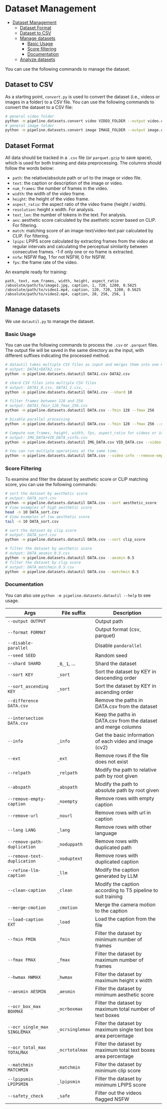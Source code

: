 # Dataset Management

- [Dataset Management](#dataset-management)
  - [Dataset Format](#dataset-format)
  - [Dataset to CSV](#dataset-to-csv)
  - [Manage datasets](#manage-datasets)
    - [Basic Usage](#basic-usage)
    - [Score filtering](#score-filtering)
    - [Documentation](#documentation)
  - [Analyze datasets](#analyze-datasets)

You can use the following commands to manage the dataset.

## Dataset to CSV

As a starting point, `convert.py` is used to convert 
the dataset (i.e., videos or images in a folder) to a CSV file. You can use the following 
commands to convert the dataset to a CSV file:

```bash
# general video folder
python -m pipeline.datasets.convert video VIDEO_FOLDER --output video.csv
# general image folder
python -m pipeline.datasets.convert image IMAGE_FOLDER --output image.csv
```

## Dataset Format

All data should be tracked in a `.csv` file (or `parquet.gzip` to save space), which is used for both training and data preprocessing. The columns should follow the words below:

- `path`: the relative/absolute path or url to the image or video file.
- `text`: the caption or description of the image or video.
- `num_frames`: the number of frames in the video.
- `width`: the width of the video frame.
- `height`: the height of the video frame.
- `aspect_ratio`: the aspect ratio of the video frame (height / width).
- `resolution`: height x width. For analysis.
- `text_len`: the number of tokens in the text. For analysis.
- `aes`: aesthetic score calculated by the asethetic scorer based on CLIP. For filtering.
- `match`: matching score of an image-text/video-text pair calculated by CLIP. For filtering.
- `lpips`: LPIPS score calculated by extracting frames from the video at regular intervals and calculating the perceptual similarity between consecutive frames. -1 if only one or no frame is extracted.
- `nsfw`: NSFW flag, 1 for not NSFW, 0 for NSFW.
- `fps`: the frame rate of the video.


An example ready for training:

```csv
path, text, num_frames, width, height, aspect_ratio
/absolute/path/to/image1.jpg, caption, 1, 720, 1280, 0.5625
/absolute/path/to/video1.mp4, caption, 120, 720, 1280, 0.5625
/absolute/path/to/video2.mp4, caption, 20, 256, 256, 1
```

## Manage datasets

We use `datautil.py` to manage the dataset.

### Basic Usage

You can use the following commands to process the `.csv` 
or `.parquet` files. The output file will be saved in the same directory as the input, with different suffixes indicating the processed method.

```bash
# datautil takes multiple CSV files as input and merges them into one CSV file
# output: DATA1+DATA2.csv
python -m pipeline.datasets.datautil DATA1.csv DATA2.csv

# shard CSV files into multiple CSV files
# output: DATA1_0.csv, DATA1_1.csv, ...
python -m pipeline.datasets.datautil DATA1.csv --shard 10

# filter frames between 128 and 256
# output: DATA1_fmin_128_fmax_256.csv
python -m pipeline.datasets.datautil DATA.csv --fmin 128 --fmax 256

# Disable parallel processing
python -m pipeline.datasets.datautil DATA.csv --fmin 128 --fmax 256 --disable-parallel

# Compute num_frames, height, width, fps, aspect_ratio for videos or images
# output: IMG_DATA+VID_DATA_vinfo.csv
python -m pipeline.datasets.datautil IMG_DATA.csv VID_DATA.csv --video-info

# You can run multiple operations at the same time.
python -m pipeline.datasets.datautil DATA.csv --video-info --remove-empty-caption --remove-url --lang en
```

### Score Filtering

To examine and filter the dataset by 
aesthetic score or CLIP matching score, 
you can use the following commands:

```bash
# sort the dataset by aesthetic score
# output: DATA_sort.csv
python -m pipeline.datasets.datautil DATA.csv --sort aesthetic_score
# View examples of high aesthetic score
head -n 10 DATA_sort.csv
# View examples of low aesthetic score
tail -n 10 DATA_sort.csv

# sort the dataset by clip score
# output: DATA_sort.csv
python -m pipeline.datasets.datautil DATA.csv --sort clip_score

# filter the dataset by aesthetic score
# output: DATA_aesmin_0.5.csv
python -m pipeline.datasets.datautil DATA.csv --aesmin 0.5
# filter the dataset by clip score
# output: DATA_matchmin_0.5.csv
python -m pipeline.datasets.datautil DATA.csv --matchmin 0.5
```

### Documentation

You can also use `python -m pipeline.datasets.datautil --help` to see usage.

| Args                         | File suffix     | Description                                                    |
|------------------------------|-----------------|----------------------------------------------------------------|
| `--output OUTPUT`            |                 | Output path                                                    |
| `--format FORMAT`            |                 | Output format (csv, parquet)                     |
| `--disable-parallel`         |                 | Disable `pandarallel`                                          |
| `--seed SEED`                |                 | Random seed                                                    |
| `--shard SHARD`              | `_0`,`_1`, ...  | Shard the dataset                                              |
| `--sort KEY`                 | `_sort`         | Sort the dataset by KEY in descending order                    |
| `--sort_ascending KEY`       | `_sort`         | Sort the dataset by KEY in ascending order                     |
| `--difference DATA.csv`      |                 | Remove the paths in DATA.csv from the dataset                  |
| `--intersection DATA.csv`    |                 | Keep the paths in DATA.csv from the dataset and merge columns  |
| `--info`                     | `_info`         | Get the basic information of each video and image (cv2)        |
| `--ext`                      | `_ext`          | Remove rows if the file does not exist                         |
| `--relpath`                  | `_relpath`      | Modify the path to relative path by root given                 |
| `--abspath`                  | `_abspath`      | Modify the path to absolute path by root given                 |
| `--remove-empty-caption`     | `_noempty`      | Remove rows with empty caption                                 |
| `--remove-url`               | `_nourl`        | Remove rows with url in caption                                |
| `--lang LANG`                | `_lang`         | Remove rows with other language                                |
| `--remove-path-duplication`  | `_noduppath`    | Remove rows with duplicated path                               |
| `--remove-text-duplication`  | `_noduptext`    | Remove rows with duplicated caption                            |
| `--refine-llm-caption`       | `_llm`          | Modify the caption generated by LLM                            |
| `--clean-caption`            | `_clean`        | Modify the caption according to T5 pipeline to suit training   |
| `--merge-cmotion`            | `_cmotion`      | Merge the camera motion to the caption                         |
| `--load-caption EXT`         | `_load`         | Load the caption from the file                                 |
| `--fmin FMIN`                | `_fmin`         | Filter the dataset by minimum number of frames                 |
| `--fmax FMAX`                | `_fmax`         | Filter the dataset by maximum number of frames                 |
| `--hwmax HWMAX`              | `_hwmax`        | Filter the dataset by maximum height x width                   |
| `--aesmin AESMIN`            | `_aesmin`       | Filter the dataset by minimum aesthetic score                  |
| `--ocr_box_max BOXMAX`       | `_ocrboxmax`    | Filter the dataset by maximum total number of text boxes       |
| `--ocr_single_max SINGLEMAX` | `_ocrsinglemax` | Filter the dataset by maximum single text box area percentage  |
| `--ocr_total_max TOTALMAX`   | `_ocrtotalmax`  | Filter the dataset by maximum total text boxes area percentage |
| `--matchmin MATCHMIN`        | `_matchmin`     | Filter the dataset by minimum clip score                       |
| `--lpipsmin LPIPSMIN`        | `_lpipsmin`     | Filter the dataset by minimum LPIPS score                      |
| `--safety_check`             | `_safe`         | Filter out the videos flagged NSFW                             |
